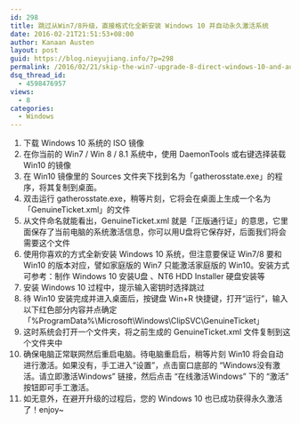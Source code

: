 ```yaml
---
id: 298
title: 跳过从Win7/8升级，直接格式化全新安装 Windows 10 并自动永久激活系统
date: 2016-02-21T21:51:53+08:00
author: Kanaan Austen
layout: post
guid: https://blog.nieyujiang.info/?p=298
permalink: /2016/02/21/skip-the-win7-upgrade-8-direct-windows-10-and-automatically-format-a-new-installation-permanent-activation-system/
dsq_thread_id:
  - 4598476957
views:
  - 8
categories:
  - Windows
---
```

  1. 下载 Windows 10 系统的 ISO 镜像
  2. 在你当前的 Win7 / Win 8 / 8.1 系统中，使用 DaemonTools 或右键选择装载 Win10 的镜像
  3. 在 Win10 镜像里的 Sources 文件夹下找到名为「gatherosstate.exe」的程序，将其复制到桌面。
  4. 双击运行 gatherosstate.exe，稍等片刻，它将会在桌面上生成一个名为「GenuineTicket.xml」的文件
  5. 从文件命名就能看出，GenuineTicket.xml 就是「正版通行证」的意思，它里面保存了当前电脑的系统激活信息，你可以用U盘将它保存好，后面我们将会需要这个文件
  6. 使用你喜欢的方式全新安装 Windows 10 系统，但注意要保证 Win7/8 要和 Win10 的版本对应，譬如家庭版的 Win7 只能激活家庭版的 Win10。安装方式可参考：制作 Windows 10 安装U盘 、NT6 HDD Installer 硬盘安装等
  7. 安装 Windows 10 过程中，提示输入密钥时选择跳过
  8. 待 Win10 安装完成并进入桌面后，按键盘 Win+R 快捷键，打开“运行”，输入以下红色部分内容并点确定「%ProgramData%\Microsoft\Windows\ClipSVC\GenuineTicket」
  9. 这时系统会打开一个文件夹，将之前生成的 GenuineTicket.xml 文件复制到这个文件夹中
 10. 确保电脑正常联网然后重启电脑。待电脑重启后，稍等片刻 Win10 将会自动进行激活。如果没有，手工进入“设置”，点击窗口底部的 “Windows没有激活。请立即激活Windows” 链接，然后点击 “在线激活Windows” 下的 “激活” 按钮即可手工激活。
 11. 如无意外，在避开升级的过程后，您的 Windows 10 也已成功获得永久激活了！enjoy~